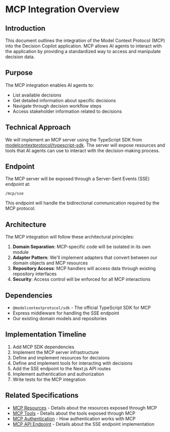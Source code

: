 # MCP Integration Overview

## Introduction

This document outlines the integration of the Model Context Protocol (MCP) into the Decision Copilot application. MCP allows AI agents to interact with the application by providing a standardized way to access and manipulate decision data.

## Purpose

The MCP integration enables AI agents to:
- List available decisions
- Get detailed information about specific decisions
- Navigate through decision workflow steps
- Access stakeholder information related to decisions

## Technical Approach

We will implement an MCP server using the TypeScript SDK from [modelcontextprotocol/typescript-sdk](https://github.com/modelcontextprotocol/typescript-sdk). The server will expose resources and tools that AI agents can use to interact with the decision-making process.

## Endpoint

The MCP server will be exposed through a Server-Sent Events (SSE) endpoint at:

```
/mcp/sse
```

This endpoint will handle the bidirectional communication required by the MCP protocol.

## Architecture

The MCP integration will follow these architectural principles:

1. **Domain Separation**: MCP-specific code will be isolated in its own module
2. **Adapter Pattern**: We'll implement adapters that convert between our domain objects and MCP resources
3. **Repository Access**: MCP handlers will access data through existing repository interfaces
4. **Security**: Access control will be enforced for all MCP interactions

## Dependencies

- `@modelcontextprotocol/sdk` - The official TypeScript SDK for MCP
- Express middleware for handling the SSE endpoint
- Our existing domain models and repositories

## Implementation Timeline

1. Add MCP SDK dependencies
2. Implement the MCP server infrastructure
3. Define and implement resources for decisions
4. Define and implement tools for interacting with decisions
5. Add the SSE endpoint to the Next.js API routes
6. Implement authentication and authorization
7. Write tests for the MCP integration

## Related Specifications

- [MCP Resources](./mcp-resources.md) - Details about the resources exposed through MCP
- [MCP Tools](./mcp-tools.md) - Details about the tools exposed through MCP
- [MCP Authentication](./mcp-authentication.md) - How authentication works with MCP
- [MCP API Endpoint](./mcp-api-endpoint.md) - Details about the SSE endpoint implementation 